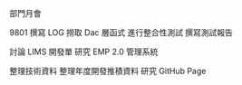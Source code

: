 部門月會

9801
撰寫 LOG 撈取 Dac 層函式
進行整合性測試
撰寫測試報告

討論 LIMS 開發單
研究 EMP 2.0 管理系統

整理技術資料
整理年度開發推積資料
研究 GitHub Page